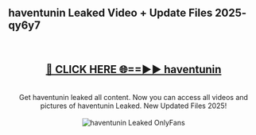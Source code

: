 <h2>haventunin Leaked Video + Update Files 2025- qy6y7</h2>
<br>
<div align="center">
<h2><a href="https://libra.edu.pl?haventunin" rel="nofollow">🔴 CLICK HERE 🌐==►► haventunin</a></h2>
<br>
Get haventunin leaked all content. Now you can access all videos and pictures of haventunin Leaked. New Updated Files 2025!
<br>
<br>
<a href="https://libra.edu.pl?haventunin" rel="nofollow" data-target="animated-image.originalLink"><img src="https://i.ibb.co.com/WyWwxjT/player-gif2.gif" alt="haventunin Leaked OnlyFans" style="max-width: 100%; display: inline-block;" data-target="animated-image.originalImage"></a>
</div>
<br>